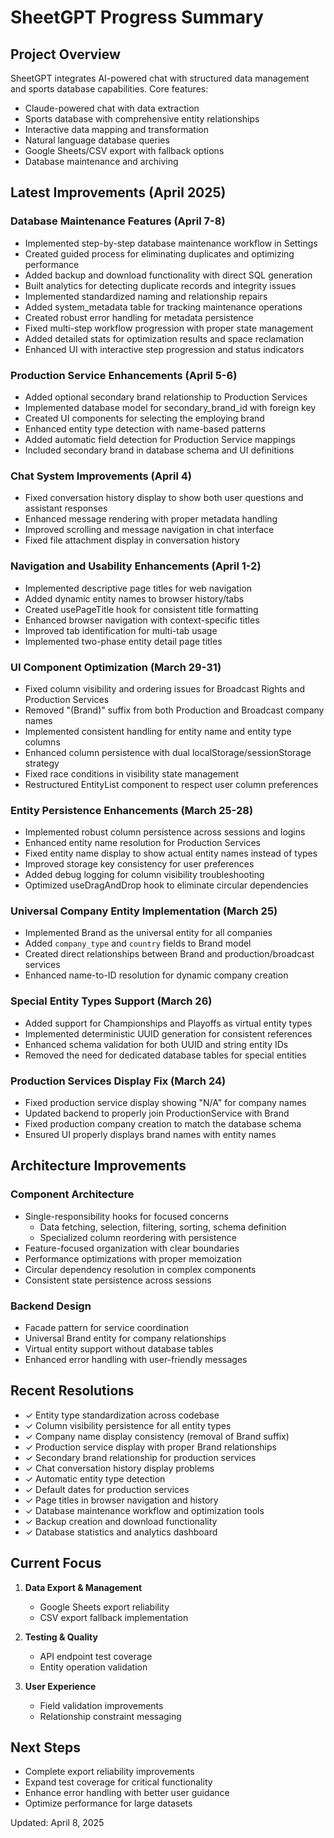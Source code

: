 # SheetGPT Progress Summary

## Project Overview

SheetGPT integrates AI-powered chat with structured data management and sports database capabilities. Core features:

- Claude-powered chat with data extraction
- Sports database with comprehensive entity relationships 
- Interactive data mapping and transformation
- Natural language database queries
- Google Sheets/CSV export with fallback options
- Database maintenance and archiving

## Latest Improvements (April 2025)

### Database Maintenance Features (April 7-8)

- Implemented step-by-step database maintenance workflow in Settings
- Created guided process for eliminating duplicates and optimizing performance
- Added backup and download functionality with direct SQL generation
- Built analytics for detecting duplicate records and integrity issues
- Implemented standardized naming and relationship repairs
- Added system_metadata table for tracking maintenance operations
- Created robust error handling for metadata persistence
- Fixed multi-step workflow progression with proper state management
- Added detailed stats for optimization results and space reclamation
- Enhanced UI with interactive step progression and status indicators

### Production Service Enhancements (April 5-6)

- Added optional secondary brand relationship to Production Services
- Implemented database model for secondary_brand_id with foreign key
- Created UI components for selecting the employing brand
- Enhanced entity type detection with name-based patterns
- Added automatic field detection for Production Service mappings
- Included secondary brand in database schema and UI definitions

### Chat System Improvements (April 4)

- Fixed conversation history display to show both user questions and assistant responses
- Enhanced message rendering with proper metadata handling
- Improved scrolling and message navigation in chat interface
- Fixed file attachment display in conversation history

### Navigation and Usability Enhancements (April 1-2)

- Implemented descriptive page titles for web navigation
- Added dynamic entity names to browser history/tabs
- Created usePageTitle hook for consistent title formatting
- Enhanced browser navigation with context-specific titles
- Improved tab identification for multi-tab usage
- Implemented two-phase entity detail page titles

### UI Component Optimization (March 29-31)

- Fixed column visibility and ordering issues for Broadcast Rights and Production Services
- Removed "(Brand)" suffix from both Production and Broadcast company names
- Implemented consistent handling for entity name and entity type columns
- Enhanced column persistence with dual localStorage/sessionStorage strategy
- Fixed race conditions in visibility state management
- Restructured EntityList component to respect user column preferences

### Entity Persistence Enhancements (March 25-28)

- Implemented robust column persistence across sessions and logins
- Enhanced entity name resolution for Production Services
- Fixed entity name display to show actual entity names instead of types
- Improved storage key consistency for user preferences
- Added debug logging for column visibility troubleshooting
- Optimized useDragAndDrop hook to eliminate circular dependencies

### Universal Company Entity Implementation (March 25)

- Implemented Brand as the universal entity for all companies
- Added `company_type` and `country` fields to Brand model
- Created direct relationships between Brand and production/broadcast services
- Enhanced name-to-ID resolution for dynamic company creation

### Special Entity Types Support (March 26)

- Added support for Championships and Playoffs as virtual entity types
- Implemented deterministic UUID generation for consistent references
- Enhanced schema validation for both UUID and string entity IDs
- Removed the need for dedicated database tables for special entities

### Production Services Display Fix (March 24)

- Fixed production service display showing "N/A" for company names
- Updated backend to properly join ProductionService with Brand
- Fixed production company creation to match the database schema
- Ensured UI properly displays brand names with entity names

## Architecture Improvements

### Component Architecture

- Single-responsibility hooks for focused concerns
  - Data fetching, selection, filtering, sorting, schema definition
  - Specialized column reordering with persistence
- Feature-focused organization with clear boundaries
- Performance optimizations with proper memoization
- Circular dependency resolution in complex components
- Consistent state persistence across sessions

### Backend Design

- Facade pattern for service coordination
- Universal Brand entity for company relationships
- Virtual entity support without database tables
- Enhanced error handling with user-friendly messages

## Recent Resolutions

- ✓ Entity type standardization across codebase
- ✓ Column visibility persistence for all entity types
- ✓ Company name display consistency (removal of Brand suffix)
- ✓ Production service display with proper Brand relationships
- ✓ Secondary brand relationship for production services
- ✓ Chat conversation history display problems
- ✓ Automatic entity type detection
- ✓ Default dates for production services
- ✓ Page titles in browser navigation and history
- ✓ Database maintenance workflow and optimization tools
- ✓ Backup creation and download functionality
- ✓ Database statistics and analytics dashboard

## Current Focus

1. **Data Export & Management**
   - Google Sheets export reliability
   - CSV export fallback implementation

2. **Testing & Quality**
   - API endpoint test coverage
   - Entity operation validation

3. **User Experience**
   - Field validation improvements
   - Relationship constraint messaging

## Next Steps

- Complete export reliability improvements
- Expand test coverage for critical functionality
- Enhance error handling with better user guidance
- Optimize performance for large datasets

Updated: April 8, 2025